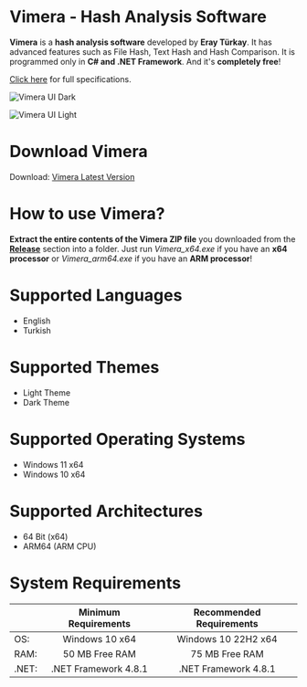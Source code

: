 # Vimera - Hash Analysis Software

**Vimera** is a **hash analysis software** developed by **Eray Türkay**. It has advanced features such as File Hash, Text Hash and Hash Comparison. It is programmed only in **C# and .NET Framework**. And it's **completely free**!

[Click here](https://www.turkaysoftware.com/vimera) for full specifications.

![Vimera UI Dark](https://github.com/user-attachments/assets/b64f3612-f07d-4906-9313-2d8330066030)

![Vimera UI Light](https://github.com/user-attachments/assets/e8383fa5-12a3-41e5-9172-d0067d9be0c9)

# Download Vimera

Download: [Vimera Latest Version](https://github.com/turkaysoftware/vimera/releases/latest)

# How to use Vimera?

**Extract the entire contents of the Vimera ZIP file** you downloaded from the **[Release](https://github.com/turkaysoftware/vimera/releases/latest)** section into a folder. Just run *Vimera_x64.exe* if you have an **x64 processor** or *Vimera_arm64.exe* if you have an **ARM processor**!

# Supported Languages

- English
- Turkish

# Supported Themes

- Light Theme
- Dark Theme

# Supported Operating Systems

- Windows 11 x64
- Windows 10 x64

# Supported Architectures

- 64 Bit (x64)
- ARM64 (ARM CPU)

# System Requirements

|  | Minimum Requirements | Recommended Requirements |
| -- | :--: | :--: |
| OS: | Windows 10 x64 | Windows 10 22H2 x64|
| RAM: | 50 MB Free RAM | 75 MB Free RAM |
| .NET: | .NET Framework 4.8.1 | .NET Framework 4.8.1 |
